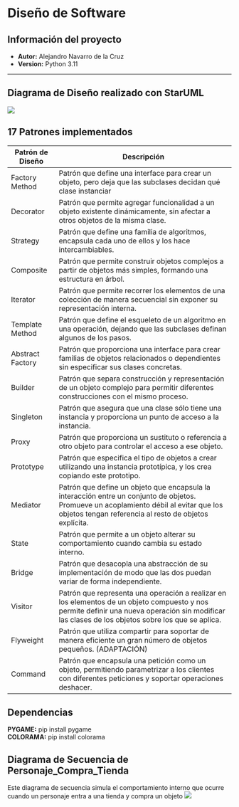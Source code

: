 # Diseño de Software
## Información del proyecto
- **Autor:** Alejandro Navarro de la Cruz
- **Version:** Python 3.11
---
## Diagrama de Diseño realizado con StarUML <br/>

<img src="https://github.com/alenavarroxp/laberintoPython/blob/main/DesignDiagram/DiagramaDise%C3%B1o.jpg"/>

## 17 Patrones implementados <br/>
| Patrón de Diseño | Descripción |
|------------------|-------------|
| Factory Method   | Patrón que define una interface para crear un objeto, pero deja que las subclases decidan qué clase instanciar |
| Decorator        | Patrón que permite agregar funcionalidad a un objeto existente dinámicamente, sin afectar a otros objetos de la misma clase. |
| Strategy         | Patrón que define una familia de algoritmos, encapsula cada uno de ellos y los hace intercambiables. |
| Composite        | Patrón que permite construir objetos complejos a partir de objetos más simples, formando una estructura en árbol. |
| Iterator         | Patrón que permite recorrer los elementos de una colección de manera secuencial sin exponer su representación interna. |
| Template Method  | Patrón que define el esqueleto de un algoritmo en una operación, dejando que las subclases definan algunos de los pasos. |
| Abstract Factory | Patrón que proporciona una interface para crear familias de objetos relacionados o dependientes sin especificar sus clases concretas. |
| Builder          | Patrón que separa construcción y representación de un objeto complejo para permitir diferentes construcciones con el mismo proceso.|
| Singleton        | Patrón que asegura que una clase sólo tiene una instancia y proporciona un punto de acceso a la instancia. 
| Proxy            | Patrón que proporciona un sustituto o referencia a otro objeto para controlar el acceso a ese objeto. |
| Prototype        | Patrón que especifica el tipo de objetos a crear utilizando una instancia prototípica, y los crea copiando este prototipo. |
| Mediator         | Patrón que define un objeto que encapsula la interacción entre un conjunto de objetos. Promueve un acoplamiento débil al evitar que los objetos tengan referencia al resto de objetos explícita. |
| State            | Patrón que permite a un objeto alterar su comportamiento cuando cambia su estado interno. |
| Bridge           | Patrón que desacopla una abstracción de su implementación de modo que las dos puedan variar de forma independiente. |
| Visitor          | Patrón que representa una operación a realizar en los elementos de un objeto compuesto y nos permite definir una nueva operación sin modificar las clases de los objetos sobre los que se aplica. |
| Flyweight        | Patrón que utiliza compartir para soportar de manera eficiente un gran número de objetos pequeños. (ADAPTACIÓN) |
| Command          | Patrón que encapsula una petición como un objeto, permitiendo parametrizar a los clientes con diferentes peticiones y soportar operaciones deshacer. |

## Dependencias<br/>
**PYGAME:** pip install pygame <br/>
**COLORAMA:** pip install colorama <br/>


## Diagrama de Secuencia de Personaje_Compra_Tienda
Este diagrama de secuencia simula el comportamiento interno que ocurre cuando un personaje entra a una tienda y compra un objeto
<img src="https://github.com/alenavarroxp/laberintoPython/blob/main/DesignDiagram/SequenceDiagram/Personaje_Compra_Objeto">




